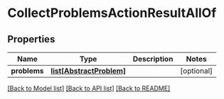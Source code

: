 # CollectProblemsActionResultAllOf

## Properties
Name | Type | Description | Notes
------------ | ------------- | ------------- | -------------
**problems** | [**list[AbstractProblem]**](AbstractProblem.md) |  | [optional] 

[[Back to Model list]](../README.md#documentation-for-models) [[Back to API list]](../README.md#documentation-for-api-endpoints) [[Back to README]](../README.md)



